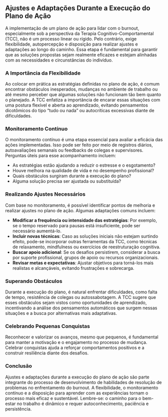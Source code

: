 
## Ajustes e Adaptações Durante a Execução do Plano de Ação

A implementação de um plano de ação para lidar com o burnout, especialmente sob a perspectiva da Terapia Cognitivo-Comportamental (TCC), não é um processo linear ou rígido. Pelo contrário, exige flexibilidade, autopercepção e disposição para realizar ajustes e adaptações ao longo do caminho. Essa etapa é fundamental para garantir que as soluções propostas sejam realmente eficazes e estejam alinhadas com as necessidades e circunstâncias do indivíduo.

### A Importância da Flexibilidade

Ao colocar em prática as estratégias definidas no plano de ação, é comum encontrar obstáculos inesperados, mudanças no ambiente de trabalho ou até mesmo perceber que algumas soluções não funcionam tão bem quanto o planejado. A TCC enfatiza a importância de encarar essas situações com uma postura flexível e aberta ao aprendizado, evitando pensamentos dicotômicos do tipo “tudo ou nada” ou autocríticas excessivas diante de dificuldades.

### Monitoramento Contínuo

O monitoramento contínuo é uma etapa essencial para avaliar a eficácia das ações implementadas. Isso pode ser feito por meio de registros diários, autoavaliações semanais ou feedbacks de colegas e supervisores. Perguntas úteis para esse acompanhamento incluem:

- As estratégias estão ajudando a reduzir o estresse e o esgotamento?
- Houve melhora na qualidade de vida e no desempenho profissional?
- Quais obstáculos surgiram durante a execução do plano?
- Alguma solução precisa ser ajustada ou substituída?

### Realizando Ajustes Necessários

Com base no monitoramento, é possível identificar pontos de melhoria e realizar ajustes no plano de ação. Algumas adaptações comuns incluem:

- **Modificar a frequência ou intensidade das estratégias**: Por exemplo, se o tempo reservado para pausas está insuficiente, pode ser necessário aumentá-lo.
- **Incluir novas técnicas**: Caso as soluções iniciais não estejam surtindo efeito, pode-se incorporar outras ferramentas da TCC, como técnicas de relaxamento, mindfulness ou exercícios de reestruturação cognitiva.
- **Buscar apoio adicional**: Se os desafios persistirem, considerar a busca por suporte profissional, grupos de apoio ou recursos organizacionais.
- **Revisar metas e expectativas**: Ajustar objetivos para torná-los mais realistas e alcançáveis, evitando frustrações e sobrecarga.

### Superando Obstáculos

Durante a execução do plano, é natural enfrentar dificuldades, como falta de tempo, resistência de colegas ou autossabotagem. A TCC sugere que esses obstáculos sejam vistos como oportunidades de aprendizado, incentivando a análise dos pensamentos automáticos que surgem nessas situações e a busca por alternativas mais adaptativas.

### Celebrando Pequenas Conquistas

Reconhecer e valorizar os avanços, mesmo que pequenos, é fundamental para manter a motivação e o engajamento no processo de mudança. Celebrar conquistas ajuda a reforçar comportamentos positivos e a construir resiliência diante dos desafios.

### Conclusão

Ajustes e adaptações durante a execução do plano de ação são parte integrante do processo de desenvolvimento de habilidades de resolução de problemas no enfrentamento do burnout. A flexibilidade, o monitoramento contínuo e a disposição para aprender com as experiências tornam o processo mais eficaz e sustentável. Lembre-se: o caminho para o bem-estar no trabalho é dinâmico e requer autoconhecimento, paciência e persistência.
```
